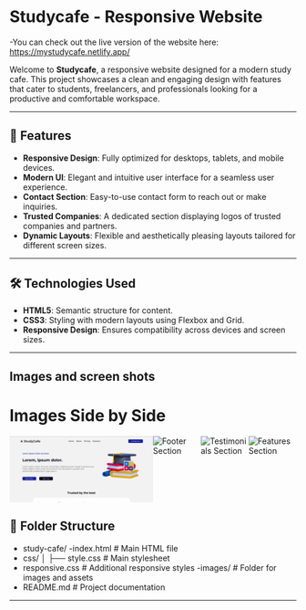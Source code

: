 # Studycafe - Responsive Website
-You can check out the live version of the website here:
https://mystudycafe.netlify.app/

Welcome to **Studycafe**, a responsive website designed for a modern study cafe. This project showcases a clean and engaging design with features that cater to students, freelancers, and professionals looking for a productive and comfortable workspace.

---

## 🌟 Features

- **Responsive Design**: Fully optimized for desktops, tablets, and mobile devices.
- **Modern UI**: Elegant and intuitive user interface for a seamless user experience.
- **Contact Section**: Easy-to-use contact form to reach out or make inquiries.
- **Trusted Companies**: A dedicated section displaying logos of trusted companies and partners.
- **Dynamic Layouts**: Flexible and aesthetically pleasing layouts tailored for different screen sizes.

---

## 🛠️ Technologies Used

- **HTML5**: Semantic structure for content.
- **CSS3**: Styling with modern layouts using Flexbox and Grid.
- **Responsive Design**: Ensures compatibility across devices and screen sizes.

---

## Images and screen shots
# Images Side by Side

<div style="display: flex; justify-content: space-between;">
  <img src="https://github.com/HarshJajaniya/study-cafe/blob/main/screenshot/1.png" alt="Additional Section" style="width: 50%;"/>
  <img src="4.png" alt="Footer Section" style="width: 23%;"/>
  <img src="3.png" alt="Testimonials Section" style="width: 23%;"/>
  <img src="2.png" alt="Features Section" style="width: 23%;"/>
  
</div>

## 📂 Folder Structure
- study-cafe/ 
-index.html # Main HTML file
- css/ │ ├── style.css # Main stylesheet 
- responsive.css # Additional responsive styles
-images/ # Folder for images and assets 
- README.md # Project documentation
---
